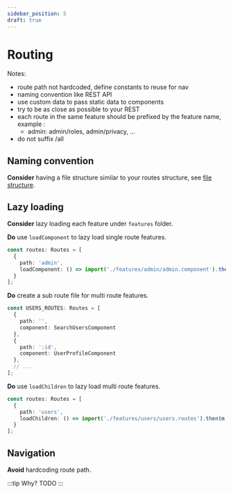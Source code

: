 ```yaml
---
sidebar_position: 5
draft: true
---
```

# Routing

Notes:
- route path not hardcoded, define constants to reuse for nav
- naming convention like REST API
- use custom data to pass static data to components
- try to be as close as possible to your REST
- each route in the same feature should be prefixed by the feature name, example :
    - admin: admin/roles, admin/privacy, ...
- do not suffix /all

## Naming convention

**Consider** having a file structure similar to your routes structure, see [file structure](./general/folder-structure.md#features-folder).

## Lazy loading

**Consider** lazy loading each feature under `features` folder.

**Do** use `loadComponent` to lazy load single route features.

```ts title="app.routes.ts"
const routes: Routes = [
  {
    path: 'admin',
    loadComponent: () => import('./features/admin/admin.component').then(c => c.LazyComponent)
  }
];
```

**Do** create a sub route file for multi route features.

```ts title="features/users/users.routes.ts"
const USERS_ROUTES: Routes = [
  {
    path: '',
    component: SearchUsersComponent
  },
  {
    path: ':id',
    component: UserProfileComponent
  },
  // ...
];
```

**Do** use `loadChildren` to lazy load multi route features.

```ts title="app.routes.ts"
const routes: Routes = [
  {
    path: 'users',
    loadChildren: () => import('./features/users/users.routes').then(m => m.USERS_ROUTES)
  }
];
```

## Navigation

**Avoid** hardcoding route path.

:::tip Why?
  TODO
:::


